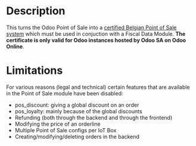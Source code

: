 # Description

This turns the Odoo Point of Sale into a
[certified Belgian Point of Sale system](http://www.systemedecaisseenregistreuse.be/systemes-certifies)
which must be used in conjuction with a Fiscal Data Module. **The certificate is only
valid for Odoo instances hosted by Odoo SA on Odoo Online**.

# Limitations

For various reasons (legal and technical) certain features that are available in the
Point of Sale module have been disabled:

- pos_discount: giving a global discount on an order
- pos_loyalty: mainly because of the global discounts
- Refunding (both through the backend and through the frontend)
- Modifying the price of an orderline
- Multiple Point of Sale configs per IoT Box
- Creating/modifying/deleting orders in the backend
